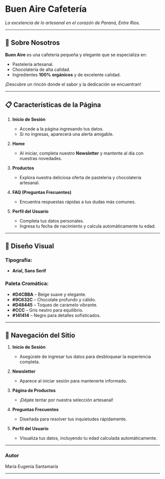 # **Buen Aire Cafetería**  
*La excelencia de lo artesanal en el corazón de Paraná, Entre Ríos.*

---

## 🌟 **Sobre Nosotros**  
**Buen Aire** es una cafetería pequeña y elegante que se especializa en:  
- Pastelería artesanal.  
- Chocolatería de alta calidad.  
- Ingredientes **100% orgánicos** y de excelente calidad.

¡Descubre un rincón donde el sabor y la dedicación se encuentran!

---

## 📋 **Características de la Página**  

1. **Inicio de Sesión**  
   - Accede a la página ingresando tus datos.  
   - Si no ingresas, aparecerá una alerta amigable.  

2. **Home**  
   - Al iniciar, completa nuestro **Newsletter** y mantente al día con nuestras novedades.  

3. **Productos**  
   - Explora nuestra deliciosa oferta de pastelería y chocolatería artesanal.  

4. **FAQ (Preguntas Frecuentes)**  
   - Encuentra respuestas rápidas a tus dudas más comunes.  

5. **Perfil del Usuario**  
   - Completa tus datos personales.  
   - Ingresa tu fecha de nacimiento y calcula automáticamente tu edad.

---

## 🎨 **Diseño Visual**

### **Tipografía:**  
- **Arial, Sans Serif**  

### **Paleta Cromática:**  
- **#D4CBBA** – Beige suave y elegante.  
- **#9C632C** – Chocolate profundo y cálido.  
- **#D48445** – Toques de caramelo vibrante.  
- **#CCC** – Gris neutro para equilibrio.  
- **#141414** – Negro para detalles sofisticados.  

---

## 🚀 **Navegación del Sitio**

1. **Inicio de Sesión**  
   - Asegúrate de ingresar tus datos para desbloquear la experiencia completa.  

2. **Newsletter**  
   - Aparece al iniciar sesión para mantenerte informado.  

3. **Página de Productos**  
   - ¡Déjate tentar por nuestra selección artesanal!  

4. **Preguntas Frecuentes**  
   - Diseñada para resolver tus inquietudes rápidamente.  

5. **Perfil del Usuario**  
   - Visualiza tus datos, incluyendo tu edad calculada automáticamente.

---

### **Autor**  
María Eugenia Santamaría

---

